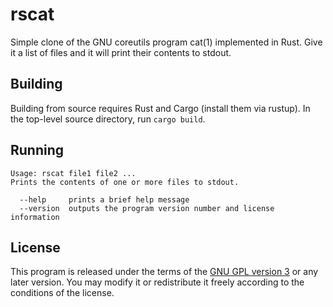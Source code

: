 # rscat

Simple clone of the GNU coreutils program cat(1) implemented in Rust. Give it
a list of files and it will print their contents to stdout.

## Building

Building from source requires Rust and Cargo (install them via rustup). In the
top-level source directory, run `cargo build`.

## Running

```text
Usage: rscat file1 file2 ...
Prints the contents of one or more files to stdout.

  --help     prints a brief help message
  --version  outputs the program version number and license information
```

## License

This program is released under the terms of the [GNU GPL version 3](LICENSE)
or any later version. You may modify it or redistribute it freely according
to the conditions of the license.
